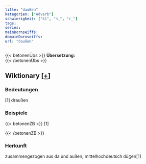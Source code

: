 ```yaml
---
title: "daußen"
kategorien: ["Adverb"]
schwierigkeit: ["k1", "h_", "r_"]
tags:
series:
mainDornseiffs:
domainDornseiffs:
url: "daußen"
---
```


{{< betonenÜbs >}}
**Übersetzung:**  
{{< /betonenÜbs >}}

## Wiktionary [[+](https://de.wiktionary.org/wiki/daußen)]

### Bedeutungen
[1] draußen  

### Beispiele
{{< betonenZB >}}
[1]  

{{< /betonenZB >}}
### Herkunft
zusammengezogen aus da und außen, mittelhochdeutsch dûʒen[1]  


